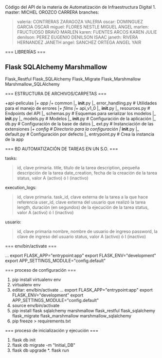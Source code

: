 Código del API de la materia de Automatización de Infraestructura Digital 1.
master:    MICHEL OROZCO CARRERA
branches:
>valeria:  CONTRERAS ZARAGOZA VALERIA
>oscar:    DOMINGUEZ GARCIA OSCAR
>miguel:   FLORES NESTLE MIGUEL ANGEL
>marlen:   FRUCTUOSO BRAVO MARLEN
>karen:    FUENTES ARCOS KAREN JULIE
>denilson: PEREZ EUGENIO DENILSON ISAAC
>janeth:   RIVERA HERNANDEZ JANETH
>angel:    SANCHEZ ORTEGA ANGEL YAIR

=== LIBRERÍAS ===

Flask
SQLAlchemy
Marshmallow
---
Flask_Restful
Flask_SQLAlchemy
Flask_Migrate
Flask_Marshmallow
Marshmallow_SQLAlchemy

=== ESTRUCTURA DE ARCHIVOS/CARPETAS ===

+api-peliculas
|_+ app
  |_+ common
    |_ __init__.py
    |_ error_handling.py   # Utilidades para el manejo de errores
  |_+ films
    |_+ api_v1_0
      |_ __init__.py
      |_ resources.py   # Endpoints del API
      |_ schemas.py     # Esquemas para serializar los modelos
    |_ __init__.py
    |_ models.py   # Modelos
  |_ __init__.py   # Configuración de la aplicación
  |_ db.py         # Configuración de la base de datos
  |_ ext.py        # Instanciación de las extensiones
|_+ config         # Directorio para la configuración
  |_ __init__.py
  |_ default.py    # Configuración por defecto
|_ entrypoint.py   # Crea la instancia de la app


=== BD AUTOMATIZACIÓN DE TAREAS EN UN S.O. ===

tasks:
>id, clave primaria.
>title, título de la tarea
>description, pequeña descripción de la tarea
>date_creation, fecha de la creación de la tarea
>status, valor A (activo) ó I (inactivo)

execution_logs:
>id, clave primaria.
>task_id, clave externa de la tarea a la que hace referencia
>user_id, clave externa del usuario que realizó la tarea
>length, duración (en segundos) de la ejecución de la tarea
>status, valor A (activo) ó I (inactivo)

usuario:
> id, clave primaria
> nombre, nombre de usuario de ingreso
> password, la clave de ingreso del usuario
> status, valor A (activo) ó I (inactivo)


=== env/bin/activate ===

...
export FLASK_APP="entrypoint:app"
export FLASK_ENV="development"
export APP_SETTINGS_MODULE="config.default"

=== proceso de configuración ===

1. pip install virtualenv env
2. virtualenv env
3. editar: env/bin/activate
...
export FLASK_APP="entrypoint:app"
export FLASK_ENV="development"
export APP_SETTINGS_MODULE="config.default"
4. source env/bin/activate
5. pip install flask sqlalchemy marshmallow flask_restful flask_sqlalchemy flask_migrate flask_marshmallow marshmallow_sqlalchemy
6. pip freeze > requirements.txt

=== proceso de inicialización y ejecución ===

1. flask db init
2. flask db migrate -m "Initial_DB"
3. flask db upgrade
*. flask run
